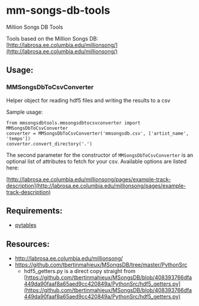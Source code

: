 # mm-songs-db-tools
Million Songs DB Tools

Tools based on the Million Songs DB: [http://labrosa.ee.columbia.edu/millionsong/](http://labrosa.ee.columbia.edu/millionsong/)

## Usage:

### MMSongsDbToCsvConverter

Helper object for reading hdf5 files and writing the results to a csv

Sample usage:

    from mmsongsdbtools.mmsongsdbtocsvconverter import MMSongsDbToCsvConverter
    converter = MMSongsDbToCsvConverter('mmsongsdb.csv', ['artist_name', 'tempo'])
    converter.convert_directory('.')

The second parameter for the constructor of `MMSongsDbToCsvConverter` is an optional list of attributes to fetch for your csv. Available options are listed here:

[http://labrosa.ee.columbia.edu/millionsong/pages/example-track-description](http://labrosa.ee.columbia.edu/millionsong/pages/example-track-description)


## Requirements:

- [pytables](http://pytables.github.io/)


## Resources:

- http://labrosa.ee.columbia.edu/millionsong/
- https://github.com/tbertinmahieux/MSongsDB/tree/master/PythonSrc
    - hdf5_getters.py is a direct copy straight from [https://github.com/tbertinmahieux/MSongsDB/blob/408393766dfa449da90faaf8a65aed9cc420849a/PythonSrc/hdf5_getters.py](https://github.com/tbertinmahieux/MSongsDB/blob/408393766dfa449da90faaf8a65aed9cc420849a/PythonSrc/hdf5_getters.py)
